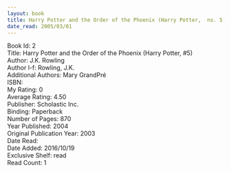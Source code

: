 ```yaml
---
layout: book
title: Harry Potter and the Order of the Phoenix (Harry Potter,  no. 5)
date_read: 2005/03/01
---
```


Book Id: 2<br />
Title: Harry Potter and the Order of the Phoenix (Harry Potter, #5)<br />
Author: J.K. Rowling<br />
Author l-f: Rowling, J.K.<br />
Additional Authors: Mary GrandPré<br />
ISBN: <br />
My Rating: 0<br />
Average Rating: 4.50<br />
Publisher: Scholastic Inc.<br />
Binding: Paperback<br />
Number of Pages: 870<br />
Year Published: 2004<br />
Original Publication Year: 2003<br />
Date Read: <br />
Date Added: 2016/10/19<br />
Exclusive Shelf: read<br />
Read Count: 1<br />

